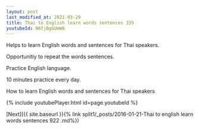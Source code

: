 ```yaml
---
layout: post
last_modified_at: 2021-03-29
title: Thai to English learn words sentences 339 
youtubeId: N6TjBgGUmW8
---
```

 
 
Helps to learn English words and sentences for Thai speakers.

Opportunitiy to repeat the words sentences. 

Practice English language. 
 
10 minutes practice every day. 
 
How to learn English words and sentences for Thai speakers 
 
{% include youtubePlayer.html id=page.youtubeId %}
 
 
[Next]({{ site.baseurl }}{% link  split1/_posts/2016-01-21-Thai to english learn words sentences 922 .md%})
 
